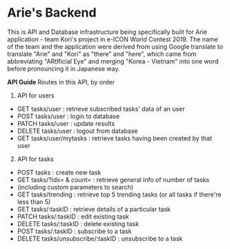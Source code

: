 # Arie's Backend

This is API and Database infrastructure being specifically built for Arie application - team Kori's project in e-ICON World Contest 2019. The name of the team and the application were derived from using Google translate to translate "Arie" and "Kori" as "there" and "here", which came from abbreviating "ARtIficial Eye" and merging "Korea - Vietnam" into one word before pronouncing it in Japanese way.

<b> API Guide </b>
Routes in this API, by order

1.  API for users

-   GET tasks/user : retrieve subscribed tasks' data of an user
-   POST tasks/user : login to database
-   PATCH tasks/user : update results
-   DELETE tasks/user : logout from database
-   GET tasks/user/mytasks : retrieve tasks having been created by that user

2.  API for tasks

-   POST tasks : create new task
-   GET tasks/?idx= & count= : retrieve general info of number of tasks
-   (including custom parameters to search)
-   GET tasks/trending : retrieve top 5 trending tasks (or all tasks if there're less than 5)
-   GET tasks/:taskID : retrieve details of a particular task
-   PATCH tasks/:taskID : edit existing task
-   DELETE tasks/:taskID : delete existing task
-   POST tasks/:taskID : subscribe to a task
-   DELETE tasks/unsubscribe/:taskID : unsubscribe to a task
